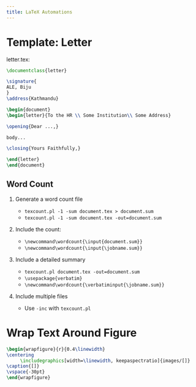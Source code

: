 ```yaml
---
title: LaTeX Automations
---
```


# Template: Letter

letter.tex:
```latex
\documentclass{letter}

\signature{
ALE, Biju
}
\address{Kathmandu}

\begin{document}
\begin{letter}{To the HR \\ Some Institution\\ Some Address}

\opening{Dear ...,}

body...

\closing{Yours Faithfully,}

\end{letter}
\end{document}
```

## Word Count


1. Generate a word count file
   - `texcount.pl -1 -sum document.tex > document.sum`
   - `texcount.pl -1 -sum document.tex -out=document.sum`

2. Include the count:
   - `\newcommand\wordcount{\input{document.sum}}`
   - `\newcommand\wordcount{\input{\jobname.sum}}`

3. Include a detailed summary
   - `texcount.pl document.tex -out=document.sum`
   - `\usepackage{verbatim}`
   - `\newcommand\wordcount{\verbatiminput{\jobname.sum}}`

4. Include multiple files
   - Use `-inc` with `texcount.pl`

# Wrap Text Around Figure

```latex
\begin{wrapfigure}{r}{0.4\linewidth}
\centering
     \includegraphics[width=\linewidth, keepaspectratio]{images/[]}
\caption{[]}
\vspace{-30pt}
\end{wrapfigure}
```
